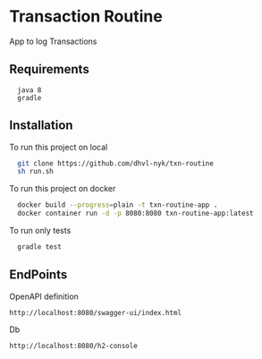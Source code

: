 
# Transaction Routine

App to log Transactions

## Requirements

```
  java 8
  gradle
```

## Installation

To run this project on local

```bash
  git clone https://github.com/dhvl-nyk/txn-routine 
  sh run.sh
```

To run this project on docker

```bash
  docker build --progress=plain -t txn-routine-app .
  docker container run -d -p 8080:8080 txn-routine-app:latest
```

To run only tests

```bash
  gradle test
```


## EndPoints
OpenAPI definition
```
http://localhost:8080/swagger-ui/index.html
```
Db
```
http://localhost:8080/h2-console
```  
